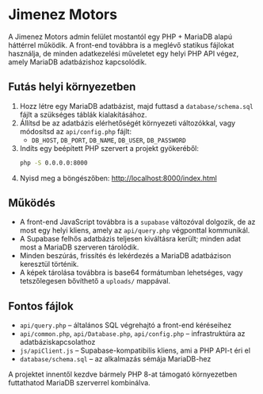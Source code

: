 # Jimenez Motors

A Jimenez Motors admin felület mostantól egy PHP + MariaDB alapú háttérrel működik. A front-end továbbra is a meglévő statikus fájlokat használja, de minden adatkezelési műveletet egy helyi PHP API végez, amely MariaDB adatbázishoz kapcsolódik.

## Futás helyi környezetben

1. Hozz létre egy MariaDB adatbázist, majd futtasd a `database/schema.sql` fájlt a szükséges táblák kialakításához.
2. Állítsd be az adatbázis elérhetőségét környezeti változókkal, vagy módosítsd az `api/config.php` fájlt:
   - `DB_HOST`, `DB_PORT`, `DB_NAME`, `DB_USER`, `DB_PASSWORD`
3. Indíts egy beépített PHP szervert a projekt gyökeréből:
   ```bash
   php -S 0.0.0.0:8000
   ```
4. Nyisd meg a böngészőben: <http://localhost:8000/index.html>

## Működés

- A front-end JavaScript továbbra is a `supabase` változóval dolgozik, de az most egy helyi kliens, amely az `api/query.php` végponttal kommunikál.
- A Supabase felhős adatbázis teljesen kiváltásra került; minden adat most a MariaDB szerveren tárolódik.
- Minden beszúrás, frissítés és lekérdezés a MariaDB adatbázison keresztül történik.
- A képek tárolása továbbra is base64 formátumban lehetséges, vagy tetszőlegesen bővíthető a `uploads/` mappával.

## Fontos fájlok

- `api/query.php` – általános SQL végrehajtó a front-end kéréseihez
- `api/common.php`, `api/Database.php`, `api/config.php` – infrastruktúra az adatbáziskapcsolathoz
- `js/apiClient.js` – Supabase-kompatibilis kliens, ami a PHP API-t éri el
- `database/schema.sql` – az alkalmazás sémája MariaDB-hez

A projektet innentől kezdve bármely PHP 8-at támogató környezetben futtathatod MariaDB szerverrel kombinálva.
